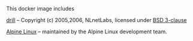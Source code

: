 This docker image includes

[drill](https://www.nlnetlabs.nl/projects/ldns/)
– Copyright (c) 2005,2006, NLnetLabs, licensed under
[BSD 3-clause](http://git.nlnetlabs.nl/ldns/plain/LICENSE)

[Alpine Linux](http://www.alpinelinux.org/)
– maintained by the Alpine Linux development team.
